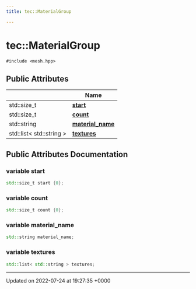 ```yaml
---
title: tec::MaterialGroup

---
```


# tec::MaterialGroup






`#include <mesh.hpp>`

## Public Attributes

|                | Name           |
| -------------- | -------------- |
| std::size_t | **[start](/engine/Classes/structtec_1_1_material_group/#variable-start)**  |
| std::size_t | **[count](/engine/Classes/structtec_1_1_material_group/#variable-count)**  |
| std::string | **[material_name](/engine/Classes/structtec_1_1_material_group/#variable-material-name)**  |
| std::list< std::string > | **[textures](/engine/Classes/structtec_1_1_material_group/#variable-textures)**  |

## Public Attributes Documentation

### variable start

```cpp
std::size_t start {0};
```


### variable count

```cpp
std::size_t count {0};
```


### variable material_name

```cpp
std::string material_name;
```


### variable textures

```cpp
std::list< std::string > textures;
```


-------------------------------

Updated on 2022-07-24 at 19:27:35 +0000